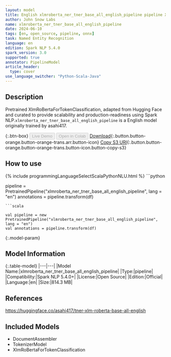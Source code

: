 ```yaml
---
layout: model
title: English xlmroberta_ner_tner_base_all_english_pipeline pipeline XlmRoBertaForTokenClassification from asahi417
author: John Snow Labs
name: xlmroberta_ner_tner_base_all_english_pipeline
date: 2024-06-10
tags: [en, open_source, pipeline, onnx]
task: Named Entity Recognition
language: en
edition: Spark NLP 5.4.0
spark_version: 3.0
supported: true
annotator: PipelineModel
article_header:
  type: cover
use_language_switcher: "Python-Scala-Java"
---
```


## Description

Pretrained XlmRoBertaForTokenClassification, adapted from Hugging Face and curated to provide scalability and production-readiness using Spark NLP.`xlmroberta_ner_tner_base_all_english_pipeline` is a English model originally trained by asahi417.

{:.btn-box}
<button class="button button-orange" disabled>Live Demo</button>
<button class="button button-orange" disabled>Open in Colab</button>
[Download](https://s3.amazonaws.com/auxdata.johnsnowlabs.com/public/models/xlmroberta_ner_tner_base_all_english_pipeline_en_5.4.0_3.0_1718031111699.zip){:.button.button-orange.button-orange-trans.arr.button-icon}
[Copy S3 URI](s3://auxdata.johnsnowlabs.com/public/models/xlmroberta_ner_tner_base_all_english_pipeline_en_5.4.0_3.0_1718031111699.zip){:.button.button-orange.button-orange-trans.button-icon.button-copy-s3}

## How to use



<div class="tabs-box" markdown="1">
{% include programmingLanguageSelectScalaPythonNLU.html %}
```python

pipeline = PretrainedPipeline("xlmroberta_ner_tner_base_all_english_pipeline", lang = "en")
annotations =  pipeline.transform(df)   

```
```scala

val pipeline = new PretrainedPipeline("xlmroberta_ner_tner_base_all_english_pipeline", lang = "en")
val annotations = pipeline.transform(df)

```
</div>

{:.model-param}
## Model Information

{:.table-model}
|---|---|
|Model Name:|xlmroberta_ner_tner_base_all_english_pipeline|
|Type:|pipeline|
|Compatibility:|Spark NLP 5.4.0+|
|License:|Open Source|
|Edition:|Official|
|Language:|en|
|Size:|814.3 MB|

## References

https://huggingface.co/asahi417/tner-xlm-roberta-base-all-english

## Included Models

- DocumentAssembler
- TokenizerModel
- XlmRoBertaForTokenClassification